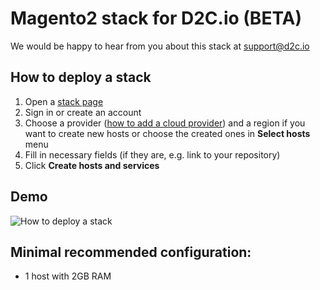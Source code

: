 # Magento2 stack for D2C.io (BETA)

We would be happy to hear from you about this stack at [support@d2c.io](mailto:support@d2c.io)

## How to deploy a stack

1. Open a [stack page](https://panel.d2c.io/new-stack?url=https://github.com/d2cio/magento2-stack/archive/master.zip)
2. Sign in or create an account
3. Choose a provider ([how to add a cloud provider](https://docs.d2c.io/getting-started/cloud-providers/)) and a region if you want to create new hosts or choose the created ones in **Select hosts** menu
3. Fill in necessary fields (if they are, e.g. link to your repository)
4. Click **Create hosts and services**

## Demo

![How to deploy a stack](https://raw.githubusercontent.com/mastappl/images/master/magento2.gif)

## Minimal recommended configuration:

- 1 host with 2GB RAM

